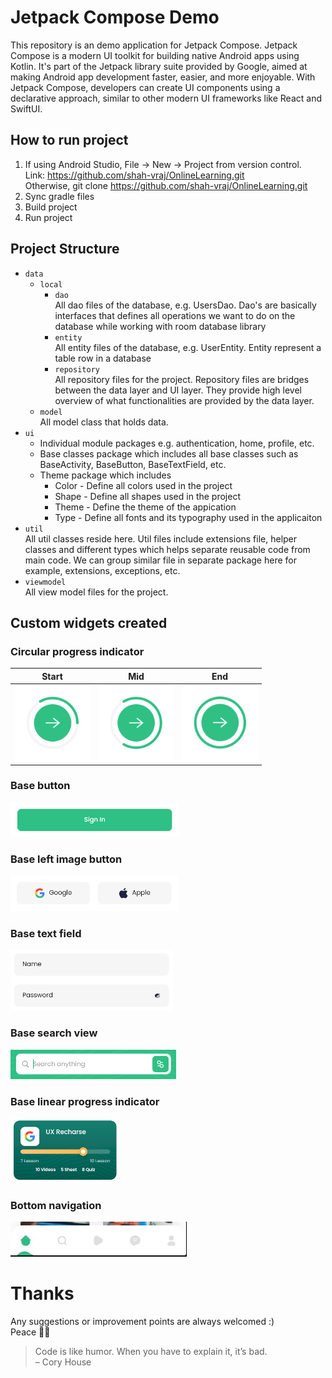 # Jetpack Compose Demo
This repository is an demo application for Jetpack Compose. Jetpack Compose is a modern UI toolkit for building native Android apps using Kotlin.
It's part of the Jetpack library suite provided by Google, aimed at making Android app development faster, easier, and more enjoyable. With Jetpack Compose,
developers can create UI components using a declarative approach, similar to other modern UI frameworks like React and SwiftUI.

## How to run project
1. If using Android Studio, File -> New -> Project from version control.<br>
   Link: https://github.com/shah-vraj/OnlineLearning.git<br>
   Otherwise, git clone https://github.com/shah-vraj/OnlineLearning.git
2. Sync gradle files
3. Build project
4. Run project

## Project Structure
- `data`
    - `local`
        - `dao`<br>
          All dao files of the database, e.g. UsersDao. Dao's are basically interfaces that defines all operations we want to do on the database while working with room database library
        - `entity`<br>
          All entity files of the database, e.g. UserEntity. Entity represent a table row in a database
        - `repository`<br>
          All repository files for the project. Repository files are bridges between the data layer and UI layer. They provide high level overview of what functionalities are provided by the data layer.
    - `model`<br>
      All model class that holds data.
- `ui`
    - Individual module packages e.g. authentication, home, profile, etc.
    - Base classes package which includes all base classes such as BaseActivity, BaseButton, BaseTextField, etc.
    - Theme package which includes
        - Color - Define all colors used in the project
        - Shape - Define all shapes used in the project
        - Theme - Define the theme of the appication
        - Type - Define all fonts and its typography used in the applicaiton
- `util`<br>
  All util classes reside here. Util files include extensions file, helper classes and different types which helps separate reusable code from main code. We can group similar file in separate package here for example, extensions, exceptions, etc.
- `viewmodel`<br>
  All view model files for the project.<br>

## Custom widgets created
### Circular progress indicator
|                                                                              Start                                                                               |                                                                             Mid                                                                              |                                                                             End                                                                              |
|:----------------------------------------------------------------------------------------------------------------------------------------------------------------:|:------------------------------------------------------------------------------------------------------------------------------------------------------------:|:------------------------------------------------------------------------------------------------------------------------------------------------------------:|
| <img src="https://github.com/shah-vraj/JetpackComposeDemo/raw/master/media/ProgressCircleStart.png" width=120 height=120 title="Sample circular progress start"> | <img src="https://github.com/shah-vraj/JetpackComposeDemo/raw/master/media/ProgressCircleMid.png" width=120 height=120 title="Sample circular progress mid"> | <img src="https://github.com/shah-vraj/JetpackComposeDemo/raw/master/media/ProgressCircleEnd.png" width=120 height=120 title="Sample circular progress end"> |

### Base button
![alt text](https://github.com/shah-vraj/JetpackComposeDemo/raw/master/media/BaseButton.png "Sample base button")

### Base left image button
![alt text](https://github.com/shah-vraj/JetpackComposeDemo/raw/master/media/LeftImageButton.png "Sample base left image button")

### Base text field
![alt text](https://github.com/shah-vraj/JetpackComposeDemo/raw/master/media/BaseTextField.png "Sample base text field")

### Base search view
![alt text](https://github.com/shah-vraj/JetpackComposeDemo/raw/master/media/BaseSearchView.png "Sample base search view")

### Base linear progress indicator
![alt text](https://github.com/shah-vraj/JetpackComposeDemo/raw/master/media/BaseLinearProgressIndicator.png "Sample base linear progress indicator")

### Bottom navigation
![alt text](https://github.com/shah-vraj/JetpackComposeDemo/raw/master/media/BottomNavigation.gif "Sample bottom navigation")

# Thanks
Any suggestions or improvement points are always welcomed :)<br>
Peace ✌🏻️
> Code is like humor. When you have to explain it, it’s bad. <br>– Cory House